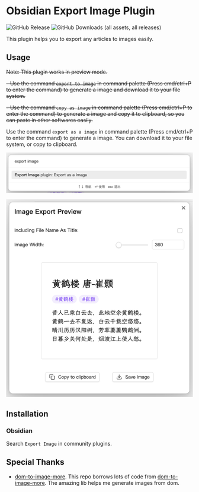 # Obsidian Export Image Plugin

![GitHub Release](https://img.shields.io/github/v/release/zhouhua/obsidian-export-image?include_prereleases&style=flat) ![GitHub Downloads (all assets, all releases)](https://img.shields.io/github/downloads/zhouhua/obsidian-export-image/total?style=flat)

This plugin helps you to export any articles to images easily.

## Usage

~~Note: This plugin works in preview mode.~~

~~- Use the command `export to image` in command palette (Press cmd/ctrl+P to enter the command) to generate a image and download it to your file system.~~

~~- Use the command `copy as image` in command palette (Press cmd/ctrl+P to enter the command) to generate a image and copy it to clipboard, so you can paste in other softwares easily.~~

Use the command `export as a image` in command palette (Press cmd/ctrl+P to enter the command) to generate a image. You can download it to your file system, or copy to clipboard.

![](./assets/commad.png)

![](./assets/config.png)

## Installation

### Obsidian

Search `Export Image` in community plugins.

## Special Thanks

- [dom-to-image-more](https://github.com/tsayen/dom-to-image). This repo borrows lots of code from [dom-to-image-more](https://github.com/1904labs/dom-to-image-more). The amazing lib helps me generate images from dom.
